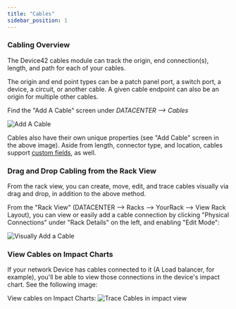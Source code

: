 ```yaml
---
title: "Cables"
sidebar_position: 1
---
```


### Cabling Overview

The Device42 cables module can track the origin, end connection(s), length, and path for each of your cables.

The origin and end point types can be a patch panel port, a switch port, a device, a circuit, or another cable. A given cable endpoint can also be an origin for multiple other cables.

Find the "Add A Cable" screen under _DATACENTER --> Cables_

![Add A Cable](/assets/images/201802add-cables.png)

Cables also have their own unique properties (see "Add Cable" screen in the above image). Aside from length, connector type, and location, cables support [custom fields](../../administration/custom-key-value-pairs-explained.md), as well.

### Drag and Drop Cabling from the Rack View

From the rack view, you can create, move, edit, and trace cables visually via drag and drop, in addition to the above method.

From the "Rack View" (DATACENTER --> Racks --> YourRack --> View Rack Layout), you can view or easily add a cable connection by clicking "Physical Connections" under "Rack Details" on the left, and enabling "Edit Mode":

![Visually Add a Cable](/assets/images/2018002-add_cable_visually.png)

### View Cables on Impact Charts

If your network Device has cables connected to it (A Load balancer, for example), you'll be able to view those connections in the device's impact chart. See the following image:

View cables on Impact Charts: ![Trace Cables in impact view](/assets/images/Cable-Impact-Chart-Local-View.png)
